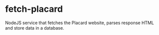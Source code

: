 # fetch-placard
NodeJS service that fetches the Placard website, parses response HTML and store data in a database.
